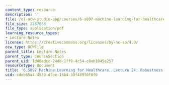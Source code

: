 ```yaml
---
content_type: resource
description: ''
file: /ol-ocw-studio-app/courses/6-s897-machine-learning-for-healthcare-spring-2019/cdeb65a44539d3ae16b439f489f0f0f0_MIT6_S897S19_lec24.pdf
file_size: 2287668
file_type: application/pdf
learning_resource_types:
- Lecture Notes
license: https://creativecommons.org/licenses/by-nc-sa/4.0/
ocw_type: OCWFile
parent_title: Lecture Notes
parent_type: CourseSection
parent_uid: 1d48edcc-24db-1ff9-4c54-c8ab1045e257
resourcetype: Document
title: '6.S897 Machine Learning for Healthcare, Lecture 24: Robustness to Data Shift'
uid: cdeb65a4-4539-d3ae-16b4-39f489f0f0f0
---
```

